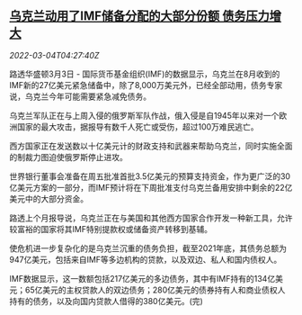 <!--1646368262000-->
[乌克兰动用了IMF储备分配的大部分份额 债务压力增大](https://cn.reuters.com/article/ukraine-imf-reserve-debt-304-idCNKCS2L109S)
------

<div><i>2022-03-04T04:27:40Z</i></div><p>路透华盛顿3月3日 - 国际货币基金组织(IMF)的数据显示，乌克兰在8月收到的IMF新的27亿美元紧急储备中，除了8,000万美元外，已经全部动用，债务专家说，乌克兰今年可能需要紧急减免债务。</p><p>乌克兰军队正在与上周入侵的俄罗斯军队作战，俄入侵是自1945年以来对一个欧洲国家的最大攻击，据报导有数千人死亡或受伤，超过100万难民逃亡。</p><p>西方国家正在发送数以十亿美元计的财政支持和武器来帮助乌克兰，同时实施全面的制裁力图迫使俄罗斯停止进攻。</p><p>世界银行董事会准备在周五批准首批3.5亿美元的预算支持资金，作为更广泛的30亿美元方案的一部分，而IMF预计将在下周批准支付乌克兰备用安排中剩余的22亿美元中的大部分资金。</p><p>路透上个月报导说，乌克兰正在与美国和其他西方国家合作开发一种新工具，允许较富裕的国家将其IMF特别提款权或储备资产转移到基辅。</p><p>使危机进一步复杂化的是乌克兰沉重的债务负担，截至2021年底，其债务总额为947亿美元，包括来自IMF等多边机构的贷款，以及双边、私人和国内债权人。</p><p>IMF数据显示，这一数额包括217亿美元的多边债务，其中有IMF持有的134亿美元；65亿美元的主权贷款人的双边债务；280亿美元的债券持有人和商业债权人持有的债务，以及向国内贷款人借得的380亿美元。(完)</p>
